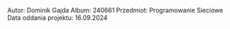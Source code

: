 Autor: Dominik Gajda
Album: 240661
Przedmiot: Programowanie Sieciowe
Data oddania projektu: 16.09.2024